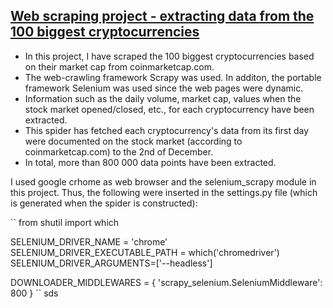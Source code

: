 ## [Web scraping project - extracting data from the 100 biggest cryptocurrencies](https://github.com/OlleKahreZall/Web-scraping-cryptocurrencies)

* In this project, I have scraped the 100 biggest cryptocurrencies based on their market cap from coinmarketcap.com. 
* The web-crawling framework Scrapy was used. In additon, the portable framework Selenium was used since the web pages were dynamic.
* Information such as the daily volume, market cap, values when the stock market opened/closed, etc., for each cryptocurrency have been extracted. 
* This spider has fetched each cryptocurrency's data from its first day were documented on the stock market (according to coinmarketcap.com) to the 2nd of December. 
* In total, more than 800 000 data points have been extracted.

I used google crhome as web browser and the selenium_scrapy module in this project. Thus, the following were inserted in the settings.py file (which is generated when the spider is constructed):

``
from shutil import which 
  
SELENIUM_DRIVER_NAME = 'chrome'
SELENIUM_DRIVER_EXECUTABLE_PATH = which('chromedriver') 
SELENIUM_DRIVER_ARGUMENTS=['--headless'] 

DOWNLOADER_MIDDLEWARES = { 
     'scrapy_selenium.SeleniumMiddleware': 800
     } 
``
sds
